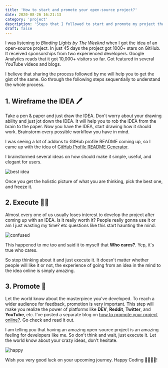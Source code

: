 ```yaml
---
title: 'How to start and promote your open-source project?'
date: 2020-08-26 16:21:13
category: 'project'
description: 'Steps that I followed to start and promote my project that got 1000+ stars on github'
draft: false
---
```


I was listening to *Blinding Lights by The Weeknd* when I got the idea of an open-source project. In just 45 days the project got 1000+ stars on GitHub. It received sponsorships from two experienced developers. Google Analytics reads that it got 10,000+ visitors so far. Got featured in several YouTube videos and blogs.

I believe that sharing the process followed by me will help you to get the gist of the same. Go through the following steps sequentially to understand the whole process.

## 1. Wireframe the IDEA 🖊
Take a pen & paper and just draw the IDEA. Don't worry about your drawing ability and just jot down the IDEA. It will help you to rob the IDEA from the brain to the paper. 
Now you have the IDEA, start drawing how it should work. Brainstorm every possible workflow you have in mind.

I was seeing a lot of addons to GitHub profile README coming up, so I came up with the idea of [GitHub Profile README Generator](https://github.com/rahuldkjain/github-profile-readme-generator).

I brainstormed several ideas on how should make it simple, useful, and elegant for users.

![best idea](https://media.giphy.com/media/ame1y0MJNqUPC/giphy.gif)

Once you get the holistic picture of what you are thinking, pick the best one, and freeze it.


## 2. Execute 👨‍💻
Almost every one of us usually loses interest to develop the project after coming up with an IDEA. Is it really worth it? People really gonna use it or am I just wasting my time? etc questions like this start haunting the mind.

![confused](https://media.giphy.com/media/ZQrVQtav6gnzG/giphy.gif)

This happened to me too and said it to myself that **Who cares?**. Yep, it's true who cares.

So stop thinking about it and just execute it. It doesn't matter whether people will like it or not, the experience of going from an idea in the mind to the idea online is simply amazing.


## 3. Promote 🚀
Let the world know about the masterpiece you've developed. To reach a wider audience for feedback, promotion is very important. This step will make you realize the power of platforms like **DEV**, **Reddit**, **Twitter**, and **YouTube**, etc.
I've posted a separate blog on [how to promote your project online?](https://rahuldkjain.github.io/blog/how-github-profile-readme-generator-reached-200+-stars-on-github/). Go check and read it out.

I am telling you that having an amazing open-source project is an amazing feeling for developers like me. So don't think and wait, just execute it. Let the world know about your crazy ideas, don't hesitate.

![happy](https://media.giphy.com/media/kEKcOWl8RMLde/giphy.gif)

Wish you very good luck on your upcoming journey.
Happy Coding 👨‍💻👩‍💻!